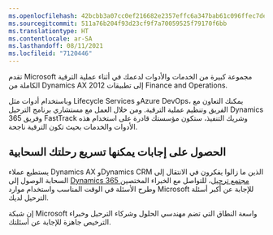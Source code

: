 ```yaml
---
ms.openlocfilehash: 42bcbb3a07cc0ef216682e2357effc6a347bab61c096ffec7de95dc567e6d330
ms.sourcegitcommit: 511a76b204f93d23cf9f7a70059525f79170f6bb
ms.translationtype: HT
ms.contentlocale: ar-SA
ms.lasthandoff: 08/11/2021
ms.locfileid: "7120446"
---
```

تقدم Microsoft مجموعة كبيرة من الخدمات والأدوات لدعمك في أثناء عملية الترقية الكاملة من Dynamics AX 2012 إلى تطبيقات Finance and Operations. 

وباستخدام أدوات مثل Lifecycle Services وAzure DevOps، يمكنك التعاون مع الفريق وتنظيم عملية الترقية. ومن خلال العمل مع مستشاري برنامج الترحيل Dynamics 365 وفريق FastTrack وشريك التنفيذ، ستكون مؤسستك قادرة على استخدام هذه الأدوات والخدمات بحيث تكون الترقية ناجحة. 

## <a name="get-answers-that-can-accelerate-your-cloud-journey"></a>الحصول على إجابات يمكنها تسريع رحلتك السحابية 
يستطيع عملاء Dynamics AX وDynamics CRM الذين ما زالوا يفكرون في الانتقال إلى السحابة الوصول إلى [Dynamics 365 مجتمع ترحيل](https://community.dynamics.com/365/dynamics-365-migration-community/?azure-portal=true)، للتواصل مع الخبراء المختصين وطرح الأسئلة في الوقت المناسب واستخدام موارد Microsoft للإجابة عن أكبر أسئلة الترحيل لديك. 

إن شبكة Microsoft واسعة النطاق التي تضم مهندسي الحلول وشركاء الترحيل وخبراء الترخيص جاهزة للإجابة عن أسئلتك.




